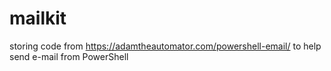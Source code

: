 # mailkit
storing code from https://adamtheautomator.com/powershell-email/ to help send e-mail from PowerShell
